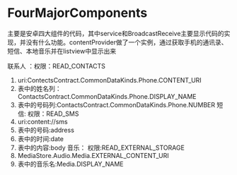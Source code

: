 ﻿# FourMajorComponents
主要是安卓四大组件的代码，其中service和BroadcastReceive主要显示代码的实现，并没有什么功能。contentProvider做了一个实例，通过获取手机的通讯录、短信、本地音乐并在listview中显示出来

联系人 ：权限：READ_CONTACTS
1. uri:ContectsContract.CommonDataKinds.Phone.CONTENT_URI
2. 表中的姓名列：ContactsContract.CommonDataKinds.Phone.DISPLAY_NAME
3. 表中的号码列:ContactsContract.CommonDataKinds.Phone.NUMBER
短信:   权限：READ_SMS
1. uri:content://sms
2. 表中的号码:address
3. 表中的时间:date
4. 表中的内容:body
音乐： 权限:READ_EXTERNAL_STORAGE
1. MediaStore.Audio.Media.EXTERNAL_CONTENT_URI
2. 表中的音乐名:Media.DISPLAY_NAME